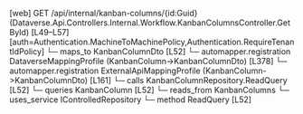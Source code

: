 [web] GET /api/internal/kanban-columns/{id:Guid}  (Dataverse.Api.Controllers.Internal.Workflow.KanbanColumnsController.GetById)  [L49–L57] [auth=Authentication.MachineToMachinePolicy,Authentication.RequireTenantIdPolicy]
  └─ maps_to KanbanColumnDto [L52]
    └─ automapper.registration DataverseMappingProfile (KanbanColumn->KanbanColumnDto) [L378]
    └─ automapper.registration ExternalApiMappingProfile (KanbanColumn->KanbanColumnDto) [L161]
  └─ calls KanbanColumnRepository.ReadQuery [L52]
  └─ queries KanbanColumn [L52]
    └─ reads_from KanbanColumns
  └─ uses_service IControlledRepository<KanbanColumn>
    └─ method ReadQuery [L52]

